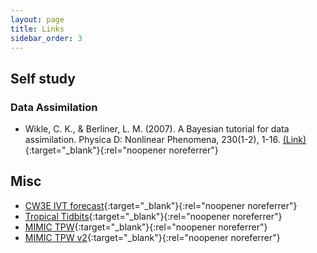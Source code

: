 ```yaml
---
layout: page
title: Links
sidebar_order: 3
---
```


## Self study

### Data Assimilation

* Wikle, C. K., & Berliner, L. M. (2007). A Bayesian tutorial for data assimilation. Physica D: Nonlinear Phenomena, 230(1-2), 1-16. [(Link)](https://www.sciencedirect.com/science/article/pii/S016727890600354X){:target="_blank"}{:rel="noopener noreferrer"}

## Misc

* [CW3E IVT forecast](https://cw3e.ucsd.edu/ivt_iwv_npacific/){:target="_blank"}{:rel="noopener noreferrer"}
* [Tropical Tidbits](https://www.tropicaltidbits.com/){:target="_blank"}{:rel="noopener noreferrer"}
* [MIMIC TPW](http://tropic.ssec.wisc.edu/real-time/mimic-tpw/global2/main.html){:target="_blank"}{:rel="noopener noreferrer"}
* [MIMIC TPW v2](http://tropic.ssec.wisc.edu/real-time/mtpw2/product.php?color_type=tpw_nrl_colors&prod=global2&timespan=24hrs&anim=html5){:target="_blank"}{:rel="noopener noreferrer"}
